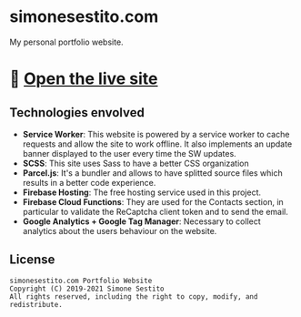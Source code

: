 # simonesestito.com
My personal portfolio website.

# 🚀 [Open the live site](https://simonesestito.com)

## Technologies envolved

- **Service Worker**:
This website is powered by a service worker to cache requests and allow the site to work offline.
It also implements an update banner displayed to the user every time the SW updates.
- **SCSS**:
This site uses Sass to have a better CSS organization
- **Parcel.js**:
It's a bundler and allows to have splitted source files which results in a better code experience.
- **Firebase Hosting**:
The free hosting service used in this project.
- **Firebase Cloud Functions**:
They are used for the Contacts section, in particular to validate the ReCaptcha client token and to send the email.
- **Google Analytics + Google Tag Manager**:
Necessary to collect analytics about the users behaviour on the website.

## License

    simonesestito.com Portfolio Website
    Copyright (C) 2019-2021 Simone Sestito
    All rights reserved, including the right to copy, modify, and redistribute.
